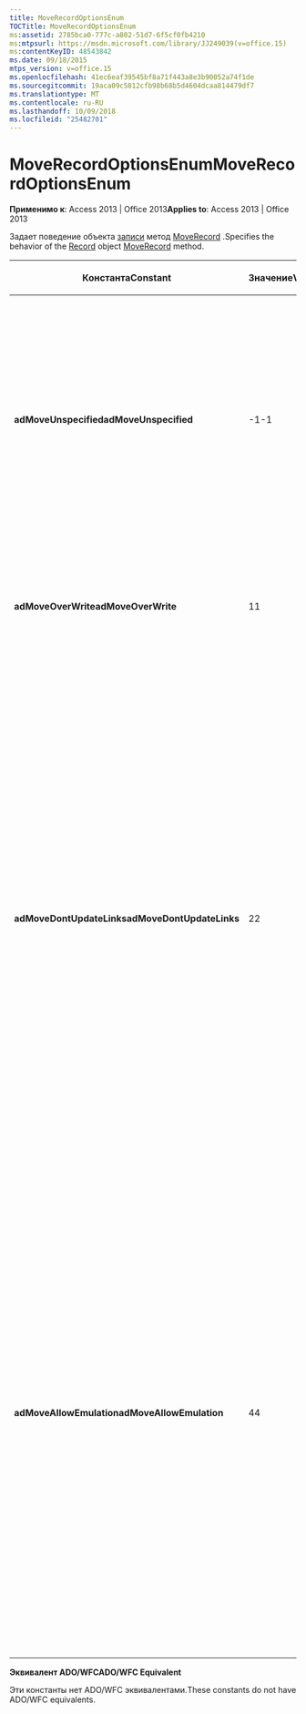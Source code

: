 ```yaml
---
title: MoveRecordOptionsEnum
TOCTitle: MoveRecordOptionsEnum
ms:assetid: 2785bca0-777c-a802-51d7-6f5cf0fb4210
ms:mtpsurl: https://msdn.microsoft.com/library/JJ249039(v=office.15)
ms:contentKeyID: 48543842
ms.date: 09/18/2015
mtps_version: v=office.15
ms.openlocfilehash: 41ec6eaf39545bf8a71f443a8e3b90052a74f1de
ms.sourcegitcommit: 19aca09c5812cfb98b68b5d4604dcaa814479df7
ms.translationtype: MT
ms.contentlocale: ru-RU
ms.lasthandoff: 10/09/2018
ms.locfileid: "25482701"
---
```

# <a name="moverecordoptionsenum"></a><span data-ttu-id="de06b-102">MoveRecordOptionsEnum</span><span class="sxs-lookup"><span data-stu-id="de06b-102">MoveRecordOptionsEnum</span></span>


<span data-ttu-id="de06b-103">**Применимо к**: Access 2013 | Office 2013</span><span class="sxs-lookup"><span data-stu-id="de06b-103">**Applies to**: Access 2013 | Office 2013</span></span>

<span data-ttu-id="de06b-104">Задает поведение объекта [записи](record-object-ado.md) метод [MoveRecord](moverecord-method-ado.md) .</span><span class="sxs-lookup"><span data-stu-id="de06b-104">Specifies the behavior of the [Record](record-object-ado.md) object [MoveRecord](moverecord-method-ado.md) method.</span></span>

<table>
<colgroup>
<col style="width: 33%" />
<col style="width: 33%" />
<col style="width: 33%" />
</colgroup>
<thead>
<tr class="header">
<th><p><span data-ttu-id="de06b-105">Константа</span><span class="sxs-lookup"><span data-stu-id="de06b-105">Constant</span></span></p></th>
<th><p><span data-ttu-id="de06b-106">Значение</span><span class="sxs-lookup"><span data-stu-id="de06b-106">Value</span></span></p></th>
<th><p><span data-ttu-id="de06b-107">Описание</span><span class="sxs-lookup"><span data-stu-id="de06b-107">Description</span></span></p></th>
</tr>
</thead>
<tbody>
<tr class="odd">
<td><p><span data-ttu-id="de06b-108"><strong>adMoveUnspecified</strong></span><span class="sxs-lookup"><span data-stu-id="de06b-108"><strong>adMoveUnspecified</strong></span></span></p></td>
<td><p><span data-ttu-id="de06b-109">-1</span><span class="sxs-lookup"><span data-stu-id="de06b-109">-1</span></span></p></td>
<td><p><span data-ttu-id="de06b-110">Значение, используемое по умолчанию.</span><span class="sxs-lookup"><span data-stu-id="de06b-110">Default.</span></span> <span data-ttu-id="de06b-111">Выполняет операцию перемещения по умолчанию: операция не выполняется, если конечный файл или каталог уже существует, а операция обновляет ссылкам.</span><span class="sxs-lookup"><span data-stu-id="de06b-111">Performs the default move operation: The operation fails if the destination file or directory already exists, and the operation updates hypertext links.</span></span></p></td>
</tr>
<tr class="even">
<td><p><span data-ttu-id="de06b-112"><strong>adMoveOverWrite</strong></span><span class="sxs-lookup"><span data-stu-id="de06b-112"><strong>adMoveOverWrite</strong></span></span></p></td>
<td><p><span data-ttu-id="de06b-113">1</span><span class="sxs-lookup"><span data-stu-id="de06b-113">1</span></span></p></td>
<td><p><span data-ttu-id="de06b-114">Перезапись файла или каталога назначения, даже в том случае, если он уже существует.</span><span class="sxs-lookup"><span data-stu-id="de06b-114">Overwrites the destination file or directory, even if it already exists.</span></span></p></td>
</tr>
<tr class="odd">
<td><p><span data-ttu-id="de06b-115"><strong>adMoveDontUpdateLinks</strong></span><span class="sxs-lookup"><span data-stu-id="de06b-115"><strong>adMoveDontUpdateLinks</strong></span></span></p></td>
<td><p><span data-ttu-id="de06b-116">2</span><span class="sxs-lookup"><span data-stu-id="de06b-116">2</span></span></p></td>
<td><p><span data-ttu-id="de06b-117">Выполняется изменение поведения по умолчанию метод <strong>MoveRecord</strong> , не изменив ссылки гипертекста источника <strong>записей</strong>.</span><span class="sxs-lookup"><span data-stu-id="de06b-117">Modifies the default behavior of <strong>MoveRecord</strong> method by not updating the hypertext links of the source <strong>Record</strong>.</span></span> <span data-ttu-id="de06b-118">Поведение по умолчанию зависит от возможностей поставщика.</span><span class="sxs-lookup"><span data-stu-id="de06b-118">The default behavior depends on the capabilities of the provider.</span></span> <span data-ttu-id="de06b-119">Операции перемещения обновляет ссылки, если поставщик поддерживает.</span><span class="sxs-lookup"><span data-stu-id="de06b-119">Move operation updates links if the provider is capable.</span></span> <span data-ttu-id="de06b-120">Если поставщик не удается исправить ссылки или если это значение не указано, перемещение успешно, даже если ссылки не исправлены.</span><span class="sxs-lookup"><span data-stu-id="de06b-120">If the provider cannot fix links or if this value is not specified, then the move succeeds even when links have not been fixed.</span></span></p></td>
</tr>
<tr class="even">
<td><p><span data-ttu-id="de06b-121"><strong>adMoveAllowEmulation</strong></span><span class="sxs-lookup"><span data-stu-id="de06b-121"><strong>adMoveAllowEmulation</strong></span></span></p></td>
<td><p><span data-ttu-id="de06b-122">4</span><span class="sxs-lookup"><span data-stu-id="de06b-122">4</span></span></p></td>
<td><p><span data-ttu-id="de06b-123">Запросы, что поставщик попытка моделировать move (с помощью загрузки, отправляемых операций и удаления).</span><span class="sxs-lookup"><span data-stu-id="de06b-123">Requests that the provider attempt to simulate the move (using download, upload, and delete operations).</span></span> <span data-ttu-id="de06b-124">Если попытка переместить <strong>записи</strong> не удается выполнить из-за конечный URL-адрес на другом сервере, или обслуживаемых другого поставщика, чем источник, это может привести к увеличению задержки или потерю данных, из-за возможности другого поставщика при перемещении ресурсы между поставщиками.</span><span class="sxs-lookup"><span data-stu-id="de06b-124">If the attempt to move the <strong>Record</strong> fails because the destination URL is on a different server or serviced by a different provider than the source, this may cause increased latency or data loss, due to different provider capabilities when moving resources between providers.</span></span></p></td>
</tr>
</tbody>
</table>


<span data-ttu-id="de06b-125">**Эквивалент ADO/WFC**</span><span class="sxs-lookup"><span data-stu-id="de06b-125">**ADO/WFC Equivalent**</span></span>

<span data-ttu-id="de06b-126">Эти константы нет ADO/WFC эквивалентами.</span><span class="sxs-lookup"><span data-stu-id="de06b-126">These constants do not have ADO/WFC equivalents.</span></span>

